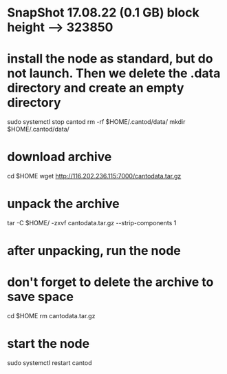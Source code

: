 # SnapShot 17.08.22 (0.1 GB) block height --> 323850

# install the node as standard, but do not launch. Then we delete the .data directory and create an empty directory
sudo systemctl stop cantod
rm -rf $HOME/.cantod/data/
mkdir $HOME/.cantod/data/

# download archive
cd $HOME
wget http://116.202.236.115:7000/cantodata.tar.gz

# unpack the archive
tar -C $HOME/ -zxvf cantodata.tar.gz --strip-components 1

# after unpacking, run the node
# don't forget to delete the archive to save space
cd $HOME
rm cantodata.tar.gz
# start the node
sudo systemctl restart cantod
